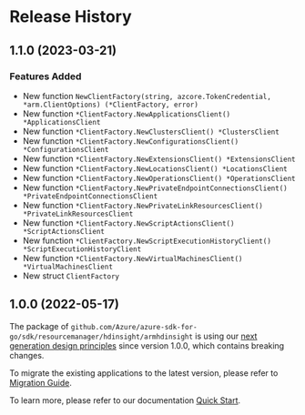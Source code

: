 # Release History

## 1.1.0 (2023-03-21)
### Features Added

- New function `NewClientFactory(string, azcore.TokenCredential, *arm.ClientOptions) (*ClientFactory, error)`
- New function `*ClientFactory.NewApplicationsClient() *ApplicationsClient`
- New function `*ClientFactory.NewClustersClient() *ClustersClient`
- New function `*ClientFactory.NewConfigurationsClient() *ConfigurationsClient`
- New function `*ClientFactory.NewExtensionsClient() *ExtensionsClient`
- New function `*ClientFactory.NewLocationsClient() *LocationsClient`
- New function `*ClientFactory.NewOperationsClient() *OperationsClient`
- New function `*ClientFactory.NewPrivateEndpointConnectionsClient() *PrivateEndpointConnectionsClient`
- New function `*ClientFactory.NewPrivateLinkResourcesClient() *PrivateLinkResourcesClient`
- New function `*ClientFactory.NewScriptActionsClient() *ScriptActionsClient`
- New function `*ClientFactory.NewScriptExecutionHistoryClient() *ScriptExecutionHistoryClient`
- New function `*ClientFactory.NewVirtualMachinesClient() *VirtualMachinesClient`
- New struct `ClientFactory`


## 1.0.0 (2022-05-17)

The package of `github.com/Azure/azure-sdk-for-go/sdk/resourcemanager/hdinsight/armhdinsight` is using our [next generation design principles](https://azure.github.io/azure-sdk/general_introduction.html) since version 1.0.0, which contains breaking changes.

To migrate the existing applications to the latest version, please refer to [Migration Guide](https://aka.ms/azsdk/go/mgmt/migration).

To learn more, please refer to our documentation [Quick Start](https://aka.ms/azsdk/go/mgmt).